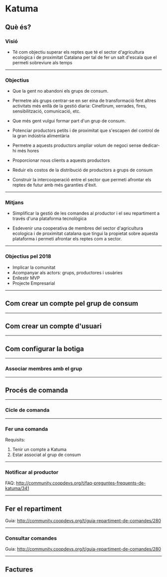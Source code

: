 # Katuma

## Què és?

### Visió

* Té com objectiu superar els reptes que té el sector d'agricultura ecologica i de
    proximitat Catalana per tal de fer un salt d'escala que el permeti sobreviure als temps

---

### Objectius

* Que la gent no abandoni els grups de consum.

* Permetre als grups centrar-se en ser eina de transformació fent altres
    activitats més enllà de la gestió diaria: Cinefòrum, xerrades, fires,
    sensibilització, comunicació, etc.

* Que més gent vulgui formar part d'un grup de consum.

* Potenciar productors petits i de proximitat que s'escapen del control de la
    gran indústria alimentària

* Permetre a aquests productors ampliar volum de negoci sense dedicar-hi més hores

* Proporcionar nous clients a aquests productors

* Reduir els costos de la distribució de productors a grups de consum

* Construir la intercooperació entre el sector que permeti afrontar els reptes de futur amb més garanties d'èxit.

---

### Mitjans

* Simplificar la gestió de les comandes al productor i el seu repartiment a través d'una plataforma tecnològica

* Esdevenir una cooperativa de membres del sector d'agricultura ecologica i de proximitat catalana que tingui la propietat sobre aquesta plataforma i permeti afrontar els reptes com a sector.

---

### Objectius pel 2018

* Implicar la comunitat
* Acompanyar als actors: grups, productores i usuàries
* Enllestir MVP
* Projecte Empresarial

---

## Com crear un compte pel grup de consum

---

## Com crear un compte d'usuari

---

## Com configurar la botiga

---

### Associar membres amb el grup

---

## Procés de comanda

---

### Cicle de comanda

---

### Fer una comanda

Requisits:

1. Tenir un compte a Katuma
2. Estar associat al grup de consum

---

### Notificar al productor

FAQ: http://community.coopdevs.org/t/faq-preguntes-frequents-de-katuma/341

---

## Fer el repartiment

Guia: http://community.coopdevs.org/t/guia-repartiment-de-comandes/280

---

### Consultar comandes

Guia: http://community.coopdevs.org/t/guia-repartiment-de-comandes/280

---

## Factures
